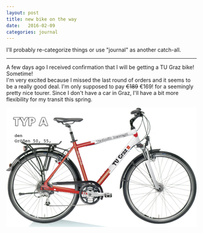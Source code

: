 ```yaml
---
layout: post
title: new bike on the way
date:   2016-02-09
categories: journal
---
```


I'll probably re-categorize things or use "journal" as another catch-all.

---

A few days ago I received confirmation that I will be getting a TU Graz bike! Sometime!  
I'm very excited because I missed the last round of orders and it seems to be a really 
good deal.  I'm only supposed to pay <s>€189</s> €169! for a seemingly pretty nice tourer.
Since I don't have a car in Graz, I'll have a bit more flexibility for my transit this 
spring.



![Type A TU Bike][tubike]




[tubike]: /assets/tubike.jpg "Type A TU Bike"
